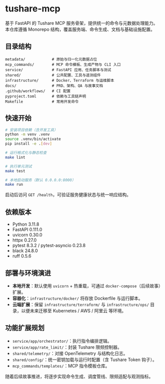 # tushare-mcp

基于 FastAPI 的 Tushare MCP 服务骨架，提供统一的命令与元数据处理能力。本仓库遵循 Monorepo 结构，覆盖服务端、命令生成、文档与基础设施配置。

## 目录结构

```plaintext
metadata/            # 原始与归一化元数据占位
mcp_commands/        # MCP 命令模板、生成产物与 CLI 入口
service/             # FastAPI 应用、任务脚本与测试
shared/              # 公共配置、工具与遥测组件
infrastructure/      # Docker、Terraform 与运维脚本
docs/                # PRD、架构、QA 与故事文档
.github/workflows/   # CI 配置
pyproject.toml       # 依赖与工具链声明
Makefile             # 常用开发命令
```

## 快速开始

```bash
# 安装项目依赖（含开发工具）
python -m venv .venv
source .venv/bin/activate
pip install -e .[dev]

# 运行格式化与静态检查
make lint

# 执行单元测试
make test

# 本地启动服务（默认 0.0.0.0:8000）
make run
```

启动后访问 `GET /health`，可验证服务健康状态与统一响应结构。

## 依赖版本

- Python 3.11.8
- FastAPI 0.111.0
- uvicorn 0.30.0
- httpx 0.27.0
- pytest 8.3.2 / pytest-asyncio 0.23.8
- black 24.8.0
- ruff 0.5.6

## 部署与环境演进

- **本地开发**：默认使用 `uvicorn` + 热重载，可通过 `docker-compose`（后续故事）扩展。
- **容器化**：`infrastructure/docker/` 将存放 Dockerfile 与运行脚本。
- **云端扩展**：保留 `infrastructure/terraform/` 与 `infrastructure/ops/` 目录，以便未来迁移至 Kubernetes / AWS / 阿里云 等环境。

## 功能扩展规划

- `service/app/orchestrator/`：执行指令编排逻辑。
- `service/app/rate_limit/`：封装 Tushare 限频控制器。
- `shared/telemetry/`：对接 OpenTelemetry 与结构化日志。
- `shared/config/`：统一密钥加载与运行时配置（含 Tushare Token 钩子）。
- `mcp_commands/templates/`：MCP 指令模板仓库。

随着后续故事推进，将逐步实现命令生成、调度管线、限频适配与观测指标。
